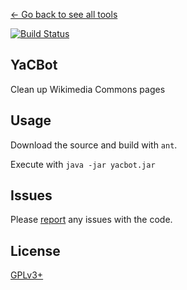 [← Go back to see all tools](https://github.com/MarcoFalke/wiki-java-tools#wiki-tools)

[![Build Status](https://travis-ci.org/MarcoFalke/wiki-java-tools.svg?branch=yacbot)](https://travis-ci.org/MarcoFalke/wiki-java-tools)

## YaCBot
Clean up Wikimedia Commons pages

## Usage
Download the source and build with ```ant```.

Execute with ```java -jar yacbot.jar```

## Issues
Please [report](https://github.com/MarcoFalke/wiki-java-tools/issues/new?title=YaCBot%3A) any issues with the code.

## License
[GPLv3+](COPYING.GPL)
